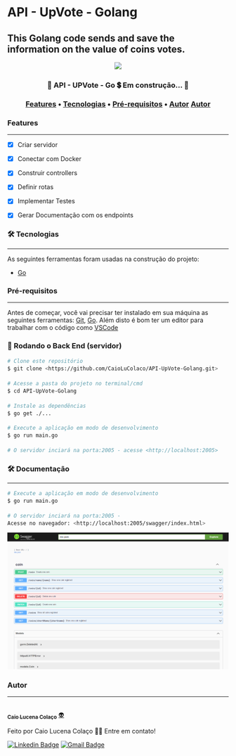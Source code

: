 # API - UpVote - Golang
## This Golang code sends and save the information on the value of coins votes.

<div align="center">
  <img src="https://img.shields.io/static/v1?label=Go&message=1.19.1&color=7159c1&style=for-the-badge&logo=Go"/>
</div>

<h3 align="center"> 
	🚧  API - UPVote - Go 💲 Em construção...  🚧
</h3>

<h3 align="center">
 <a href="#features">Features</a> •
 <a href="#-tecnologias">Tecnologias</a> • 
 <a href="#Pré-requisitos">Pré-requisitos</a> • 
 <a href="#-Documentação">Autor</a>
 <a href="#autor">Autor</a>
</h3>

### Features
---

- [x] Criar servidor
- [x] Conectar com Docker
- [x] Construir controllers
- [x] Definir rotas
- [x] Implementar Testes
- [x] Gerar Documentação com os endpoints


### 🛠 Tecnologias
---


As seguintes ferramentas foram usadas na construção do projeto:

- [Go](https://go.dev/doc/)


### Pré-requisitos
---

Antes de começar, você vai precisar ter instalado em sua máquina as seguintes ferramentas:
[Git](https://git-scm.com), [Go](https://go.dev/doc/). 
Além disto é bom ter um editor para trabalhar com o código como [VSCode](https://code.visualstudio.com/)

### 🎲 Rodando o Back End (servidor)

```bash
# Clone este repositório
$ git clone <https://github.com/CaioLuColaco/API-UpVote-Golang.git>

# Acesse a pasta do projeto no terminal/cmd
$ cd API-UpVote-Golang

# Instale as dependências
$ go get ./...

# Execute a aplicação em modo de desenvolvimento
$ go run main.go

# O servidor inciará na porta:2005 - acesse <http://localhost:2005>

```

### 🛠 Documentação
---
```bash
# Execute a aplicação em modo de desenvolvimento
$ go run main.go

# O servidor inciará na porta:2005 - 
Acesse no navegador: <http://localhost:2005/swagger/index.html>

```
![Documentação dos Endpoints](assets/Documentation.png)

### Autor
---

<a href="https://github.com/CaioLuColaco">
 <img style="border-radius: 50%;" src="https://avatars.githubusercontent.com/u/92800332?v=4" width="100px;" alt=""/>
 <br />
 <sub><b>Caio Lucena Colaço</b></sub></a> <a href="https://www.instagram.com/caio_colaco/" title="Contato">👽</a>


Feito por Caio Lucena Colaço 👋🏽 Entre em contato!

[![Linkedin Badge](https://img.shields.io/badge/-caiolucenacolaco-blue?style=flat-square&logo=Linkedin&logoColor=white&link=https://www.linkedin.com/in/caiolucenacolaco/)](https://www.linkedin.com/in/caiolucenacolaco/) 
[![Gmail Badge](https://img.shields.io/badge/-caio.lcolaco@gmail.com-c14438?style=flat-square&logo=Gmail&logoColor=white&link=mailto:caio.lcolaco@gmail.com)](mailto:caio.lcolaco@gmail.com)

